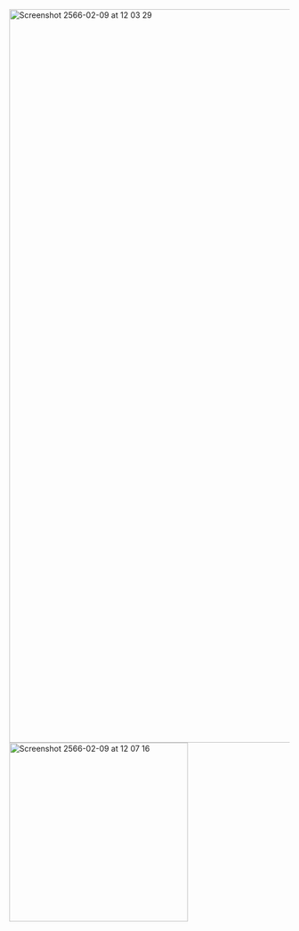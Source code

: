 <img width="1316" alt="Screenshot 2566-02-09 at 12 03 29" src="https://user-images.githubusercontent.com/110964402/217722911-88a7f687-cc03-4ea0-bf02-7849e3bc9785.png">
<img width="321" alt="Screenshot 2566-02-09 at 12 07 16" src="https://user-images.githubusercontent.com/110964402/217723184-e0fa8010-5992-4820-bbba-c4d163a553ad.png">

